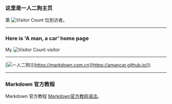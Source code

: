 ### 这里是一人二狗主页
第 ![Visitor Count](https://profile-counter.glitch.me/Christmas/count.svg) 位到访者。

----

### Here is 'A man, a car' home page
My ![Visitor Count](https://profile-counter.glitch.me/Christmas/count.svg) visitor



---------


[![一人二狗](https://upload-images.jianshu.io/upload_images/2471034-4a359b4a0fcfd11d.png?imageMogr2/auto-orient/strip%7CimageView2/2/w/1240 "A man, a car")][(https://markdown.com.cn](https://amancar.github.io/))


---------

### Markdown 官方教程
Markdown 官方教程 [Markdown官方教程语法](https://markdown.com.cn)。

<!--

![一人二狗](https://upload-images.jianshu.io/upload_images/2471034-4a359b4a0fcfd11d.png?imageMogr2/auto-orient/strip%7CimageView2/2/w/1240 "A man, a car")

**amancar/amancar** is a ✨ _special_ ✨ repository because its `README.md` (this file) appears on your GitHub profile.

Here are some ideas to get you started:

- 🔭 I’m currently working on ...
- 🌱 I’m currently learning ...
- 👯 I’m looking to collaborate on ...
- 🤔 I’m looking for help with ...
- 💬 Ask me about ...
- 📫 How to reach me: ...
- 😄 Pronouns: ...
- ⚡ Fun fact: ...
-->
